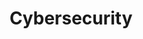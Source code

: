 ---
title: Cybersecurity
description: "Cybersecurity on GovFresh."
icon: "fa-solid fa-lock"
img-og: cybersecurity-og.png
img-alt: ""
---
